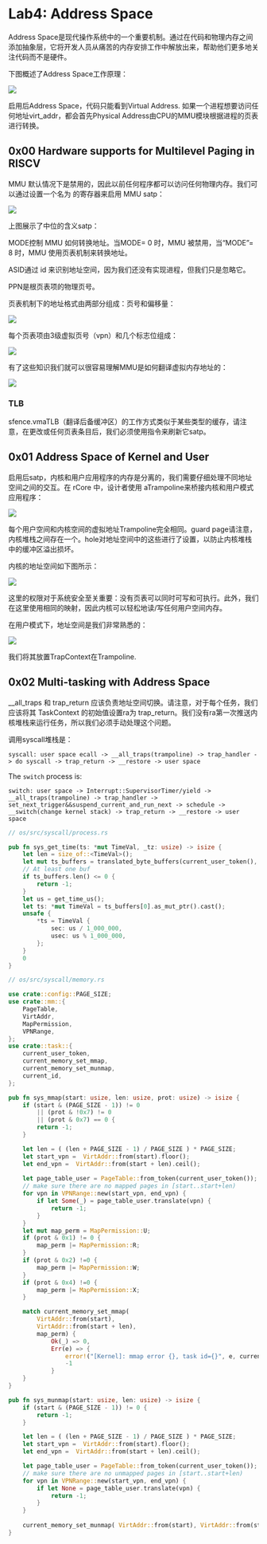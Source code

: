 # Lab4: Address Space

Address Space是现代操作系统中的一个重要机制。通过在代码和物理内存之间添加抽象层，它将开发人员从痛苦的内存安排工作中解放出来，帮助他们更多地关注代码而不是硬件。

下图概述了Address Space工作原理：

![](https://rcore-os.github.io/rCore-Tutorial-Book-v3/_images/address-translation.png)

启用后Address Space，代码只能看到Virtual Address. 如果一个进程想要访问任何地址virt_addr，都会首先Physical Address由CPU的MMU模块根据进程的页表进行转换。

## 0x00 Hardware supports for Multilevel Paging in RISCV

MMU 默认情况下是禁用的，因此以前任何程序都可以访问任何物理内存。我们可以通过设置一个名为 的寄存器来启用 MMU satp：

![](https://rcore-os.github.io/rCore-Tutorial-Book-v3/_images/satp.png)

上图展示了中位的含义satp：

MODE控制 MMU 如何转换地址。当MODE= 0 时，MMU 被禁用，当“MODE”= 8 时，MMU 使用页表机制来转换地址。

ASID通过 id 来识别地址空间，因为我们还没有实现进程，但我们只是忽略它。

PPN是根页表项的物理页号。

页表机制下的地址格式由两部分组成：页号和偏移量：

![](https://rcore-os.github.io/rCore-Tutorial-Book-v3/_images/sv39-va-pa.png)

每个页表项由3级虚拟页号（vpn）和几个标志位组成：

![](https://rcore-os.github.io/rCore-Tutorial-Book-v3/_images/sv39-pte.png)

有了这些知识我们就可以很容易理解MMU是如何翻译虚拟内存地址的：

![](https://rcore-os.github.io/rCore-Tutorial-Book-v3/_images/sv39-full.png)

### TLB

sfence.vmaTLB（翻译后备缓冲区）的工作方式类似于某些类型的缓存，请注意，在更改或任何页表条目后，我们必须使用指令来刷新它satp。

## 0x01 Address Space of Kernel and User

启用后satp，内核和用户应用程序的内存是分离的，我们需要仔细处理不同地址空间之间的交互。在 rCore 中，设计者使用 aTrampoline来桥接内核和用户模式应用程序：

![](https://rcore-os.github.io/rCore-Tutorial-Book-v3/_images/kernel-as-high.png)

每个用户空间和内核空间的虚拟地址Trampoline完全相同。guard page请注意，内核堆栈之间存在一个。hole对地址空间中的这些进行了设置，以防止内核堆栈中的缓冲区溢出损坏。

内核的地址空间如下图所示：

![](https://rcore-os.github.io/rCore-Tutorial-Book-v3/_images/kernel-as-low.png)

这里的权限对于系统安全至关重要：没有页表可以同时可写和可执行。此外，我们在这里使用相同的映射，因此内核可以轻松地读/写任何用户空间内存。

在用户模式下，地址空间是我们非常熟悉的：

![](https://rcore-os.github.io/rCore-Tutorial-Book-v3/_images/app-as-full.png)

我们将其放置TrapContext在Trampoline.

## 0x02 Multi-tasking with Address Space

__all_traps 和 trap_return 应该负责地址空间切换。请注意，对于每个任务，我们应该将其 TaskContext 的初始值设置ra为 trap_return。我们没有ra第一次推送内核堆栈来运行任务，所以我们必须手动处理这个问题。

调用syscall堆栈是：

```
syscall: user space ecall -> __all_traps(trampoline) -> trap_handler -> do syscall -> trap_return -> __restore -> user space
```

The `switch` process is:

```
switch: user space -> Interrupt::SupervisorTimer/yield -> __all_traps(trampoline) -> trap_handler -> set_next_trigger&&suspend_current_and_run_next -> schedule -> __switch(change kernel stack) -> trap_return -> __restore -> user space
```

```rust
// os/src/syscall/process.rs

pub fn sys_get_time(ts: *mut TimeVal, _tz: usize) -> isize {
    let len = size_of::<TimeVal>();
    let mut ts_buffers = translated_byte_buffers(current_user_token(), ts.cast(), len);
    // At least one buf
    if ts_buffers.len() <= 0 {
        return -1;
    }
    let us = get_time_us();
    let ts: *mut TimeVal = ts_buffers[0].as_mut_ptr().cast();
    unsafe {
        *ts = TimeVal {
            sec: us / 1_000_000,
            usec: us % 1_000_000,
        };
    }
    0
}
```

```rust
// os/src/syscall/memory.rs

use crate::config::PAGE_SIZE;
use crate::mm::{
    PageTable,
    VirtAddr, 
    MapPermission,
    VPNRange,
};
use crate::task::{
    current_user_token, 
    current_memory_set_mmap, 
    current_memory_set_munmap,
    current_id,
};

pub fn sys_mmap(start: usize, len: usize, prot: usize) -> isize {
    if (start & (PAGE_SIZE - 1)) != 0 
        || (prot & !0x7) != 0
        || (prot & 0x7) == 0 {
        return -1;
    }

    let len = ( (len + PAGE_SIZE - 1) / PAGE_SIZE ) * PAGE_SIZE;
    let start_vpn =  VirtAddr::from(start).floor();
    let end_vpn =  VirtAddr::from(start + len).ceil();
    
    let page_table_user = PageTable::from_token(current_user_token());
    // make sure there are no mapped pages in [start..start+len)
    for vpn in VPNRange::new(start_vpn, end_vpn) {
        if let Some(_) = page_table_user.translate(vpn) {
            return -1;
        }
    }
    let mut map_perm = MapPermission::U;
    if (prot & 0x1) != 0 {
        map_perm |= MapPermission::R;
    }
    if (prot & 0x2) !=0 {
        map_perm |= MapPermission::W;
    }
    if (prot & 0x4) !=0 {
        map_perm |= MapPermission::X;
    }

    match current_memory_set_mmap(
        VirtAddr::from(start), 
        VirtAddr::from(start + len), 
        map_perm) {
            Ok(_) => 0,
            Err(e) => {
                error!("[Kernel]: mmap error {}, task id={}", e, current_id());
                -1
            }
    }
}

pub fn sys_munmap(start: usize, len: usize) -> isize {
    if (start & (PAGE_SIZE - 1)) != 0 {
        return -1;
    }

    let len = ( (len + PAGE_SIZE - 1) / PAGE_SIZE ) * PAGE_SIZE;
    let start_vpn =  VirtAddr::from(start).floor();
    let end_vpn =  VirtAddr::from(start + len).ceil();

    let page_table_user = PageTable::from_token(current_user_token());
    // make sure there are no unmapped pages in [start..start+len)
    for vpn in VPNRange::new(start_vpn, end_vpn) {
        if let None = page_table_user.translate(vpn) {
            return -1;
        }
    }
    
    current_memory_set_munmap( VirtAddr::from(start), VirtAddr::from(start + len))
}
```
